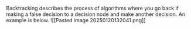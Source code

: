 
Backtracking describes the process of algorithms where you go back if making a false decision to a decision node and make another decision. An example is below.
![[Pasted image 20250120132041.png]]
